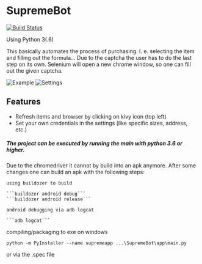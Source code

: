 # SupremeBot

[![Build Status](https://travis-ci.com/Juphex/SupremeBot.svg?branch=master)](https://travis-ci.com/Juphex/SupremeBot)

Using Python 3(.6)

This basically automates the process of purchasing. I. e. selecting the item and filling out the formula...
Due to the captcha the user has to do the last step on its own. Selenium will open a new chrome window, so one can fill 
out the given captcha.

![Example](https://i.imgur.com/ENN0YzM.png)
![Settings](https://i.imgur.com/rpEFf7X.png)

## Features
+ Refresh items and browser by clicking on kivy icon (top left)
+ Set your own credentials in the settings (like specific sizes, address, etc.)

##### The project can be executed by running the main with python 3.6 or higher.

Due to the chromedriver it cannot by build into an apk anymore.
After some changes one can build an apk with the following steps:

    using buildozer to build
    
    ```buildozer android debug```
    ```buildozer android release```
    
    android debugging via adb logcat
    
    ```adb logcat```

compiling/packaging to exe on windows

``` python -m PyInstaller --name supremeapp ...\SupremeBot\app\main.py ```

or via the .spec file